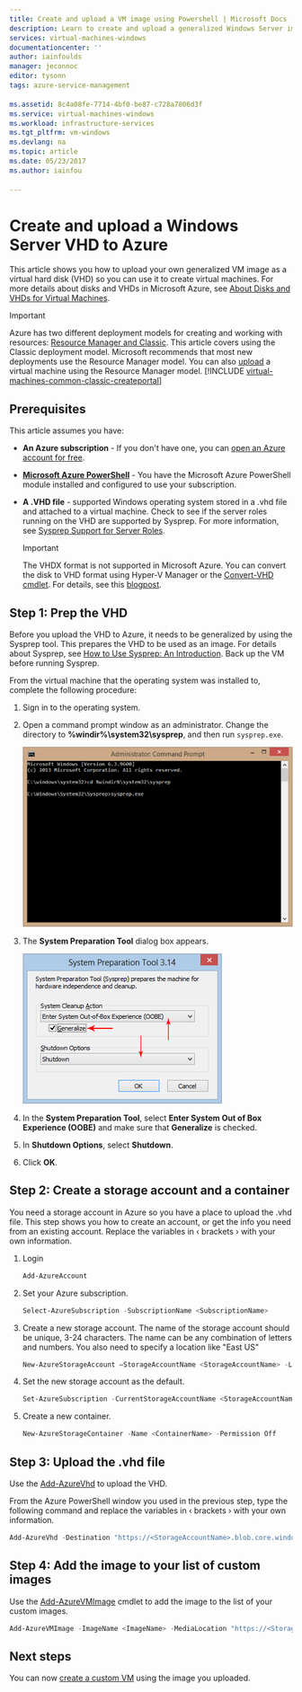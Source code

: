 ```yaml
---
title: Create and upload a VM image using Powershell | Microsoft Docs
description: Learn to create and upload a generalized Windows Server image (VHD) using the classic deployment model and Azure Powershell.
services: virtual-machines-windows
documentationcenter: ''
author: iainfoulds
manager: jeconnoc
editor: tysonn
tags: azure-service-management

ms.assetid: 8c4a08fe-7714-4bf0-be87-c728a7806d3f
ms.service: virtual-machines-windows
ms.workload: infrastructure-services
ms.tgt_pltfrm: vm-windows
ms.devlang: na
ms.topic: article
ms.date: 05/23/2017
ms.author: iainfou

---
```

# Create and upload a Windows Server VHD to Azure
This article shows you how to upload your own generalized VM image as a virtual hard disk (VHD) so you can use it to create virtual machines. For more details about disks and VHDs in Microsoft Azure, see [About Disks and VHDs for Virtual Machines](../about-disks-and-vhds.md?toc=%2fazure%2fvirtual-machines%2fwindows%2ftoc.json).

> [!IMPORTANT]
> Azure has two different deployment models for creating and working with resources: [Resource Manager and Classic](../../../resource-manager-deployment-model.md). This article covers using the Classic deployment model. Microsoft recommends that most new deployments use the Resource Manager model. You can also [upload](../upload-generalized-managed.md) a virtual machine using the Resource Manager model.
> [!INCLUDE [virtual-machines-common-classic-createportal](../../../../includes/virtual-machines-classic-portal.md)]

## Prerequisites
This article assumes you have:

* **An Azure subscription** - If you don't have one, you can [open an Azure account for free](https://azure.microsoft.com/pricing/free-trial/?WT.mc_id=A261C142F).
* **[Microsoft Azure PowerShell](/powershell/azure/overview)** - You have the Microsoft Azure PowerShell module installed and configured to use your subscription.
* **A .VHD file** - supported Windows operating system stored in a .vhd file and attached to a virtual machine. Check to see if the server roles running on the VHD are supported by Sysprep. For more information, see [Sysprep Support for Server Roles](https://msdn.microsoft.com/windows/hardware/commercialize/manufacture/desktop/sysprep-support-for-server-roles).

    > [!IMPORTANT]
    > The VHDX format is not supported in Microsoft Azure. You can convert the disk to VHD format using Hyper-V Manager or the [Convert-VHD cmdlet](http://technet.microsoft.com/library/hh848454.aspx). For details, see this [blogpost](http://blogs.msdn.com/b/virtual_pc_guy/archive/2012/10/03/using-powershell-to-convert-a-vhd-to-a-vhdx.aspx).

## Step 1: Prep the VHD
Before you upload the VHD to Azure, it needs to be generalized by using the Sysprep tool. This prepares the VHD to be used as an image. For details about Sysprep, see [How to Use Sysprep: An Introduction](http://technet.microsoft.com/library/bb457073.aspx). Back up the VM before running Sysprep.

From the virtual machine that the operating system was installed to, complete the following procedure:

1. Sign in to the operating system.
2. Open a command prompt window as an administrator. Change the directory to **%windir%\system32\sysprep**, and then run `sysprep.exe`.

    ![Open a Command Prompt window](./media/createupload-vhd/sysprep_commandprompt.png)
3. The **System Preparation Tool** dialog box appears.

   ![Start Sysprep](./media/createupload-vhd/sysprepgeneral.png)
4. In the **System Preparation Tool**, select **Enter System Out of Box Experience (OOBE)** and make sure that **Generalize** is checked.
5. In **Shutdown Options**, select **Shutdown**.
6. Click **OK**.

## Step 2: Create a storage account and a container
You need a storage account in Azure so you have a place to upload the .vhd file. This step shows you how to create an account, or get the info you need from an existing account. Replace the variables in &lsaquo; brackets &rsaquo; with your own information.

1. Login

    ```powershell
    Add-AzureAccount
    ```

2. Set your Azure subscription.

    ```powershell
    Select-AzureSubscription -SubscriptionName <SubscriptionName>
    ```

3. Create a new storage account. The name of the storage account should be unique, 3-24 characters. The name can be any combination of letters and numbers. You also need to specify a location like "East US"

    ```powershell
    New-AzureStorageAccount –StorageAccountName <StorageAccountName> -Location <Location>
    ```

4. Set the new storage account as the default.

    ```powershell
    Set-AzureSubscription -CurrentStorageAccountName <StorageAccountName> -SubscriptionName <SubscriptionName>
    ```

5. Create a new container.

    ```powershell
    New-AzureStorageContainer -Name <ContainerName> -Permission Off
    ```

## Step 3: Upload the .vhd file
Use the [Add-AzureVhd](https://docs.microsoft.com/powershell/module/azure/add-azurevhd) to upload the VHD.

From the Azure PowerShell window you used in the previous step, type the following command and replace the variables in &lsaquo; brackets &rsaquo; with your own information.

```powershell
Add-AzureVhd -Destination "https://<StorageAccountName>.blob.core.windows.net/<ContainerName>/<vhdName>.vhd" -LocalFilePath <LocalPathtoVHDFile>
```

## Step 4: Add the image to your list of custom images
Use the [Add-AzureVMImage](https://docs.microsoft.com/powershell/module/azure/add-azurevmimage) cmdlet to add the image to the list of your custom images.

```powershell
Add-AzureVMImage -ImageName <ImageName> -MediaLocation "https://<StorageAccountName>.blob.core.windows.net/<ContainerName>/<vhdName>.vhd" -OS "Windows"
```

## Next steps
You can now [create a custom VM](createportal.md) using the image you uploaded.
